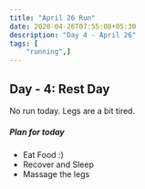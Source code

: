 ```yaml
---
title: "April 26 Run"
date: 2020-04-26T07:55:08+05:30
description: "Day 4 - April 26"
tags: [
    "running",]
---
```


## Day - 4: Rest Day

No run today. Legs are a bit tired. 


##### Plan for today

* Eat Food :)
* Recover and Sleep
* Massage the legs
